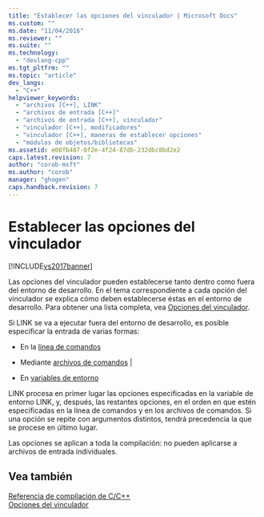 ```yaml
---
title: "Establecer las opciones del vinculador | Microsoft Docs"
ms.custom: ""
ms.date: "11/04/2016"
ms.reviewer: ""
ms.suite: ""
ms.technology: 
  - "devlang-cpp"
ms.tgt_pltfrm: ""
ms.topic: "article"
dev_langs: 
  - "C++"
helpviewer_keywords: 
  - "archivos [C++], LINK"
  - "archivos de entrada [C++]"
  - "archivos de entrada [C++], vinculador"
  - "vinculador [C++], modificadores"
  - "vinculador [C++], maneras de establecer opciones"
  - "módulos de objetos/bibliotecas"
ms.assetid: e08fb487-0f2e-4f24-87db-232dbc8bd2e2
caps.latest.revision: 7
author: "corob-msft"
ms.author: "corob"
manager: "ghogen"
caps.handback.revision: 7
---
```

# Establecer las opciones del vinculador
[!INCLUDE[vs2017banner](../../assembler/inline/includes/vs2017banner.md)]

Las opciones del vinculador pueden establecerse tanto dentro como fuera del entorno de desarrollo.  En el tema correspondiente a cada opción del vinculador se explica cómo deben establecerse éstas en el entorno de desarrollo.  Para obtener una lista completa, vea [Opciones del vinculador](../../build/reference/linker-options.md).  
  
 Si LINK se va a ejecutar fuera del entorno de desarrollo, es posible especificar la entrada de varias formas:  
  
-   En la [línea de comandos](../../build/reference/linker-command-line-syntax.md)  
  
-   Mediante [archivos de comandos](../../build/reference/link-command-files.md) &#124;  
  
-   En [variables de entorno](../../build/reference/link-environment-variables.md)  
  
 LINK procesa en primer lugar las opciones especificadas en la variable de entorno LINK, y, después, las restantes opciones, en el orden en que estén especificadas en la línea de comandos y en los archivos de comandos.  Si una opción se repite con argumentos distintos, tendrá precedencia la que se procese en último lugar.  
  
 Las opciones se aplican a toda la compilación: no pueden aplicarse a archivos de entrada individuales.  
  
## Vea también  
 [Referencia de compilación de C\/C\+\+](../../build/reference/c-cpp-building-reference.md)   
 [Opciones del vinculador](../../build/reference/linker-options.md)